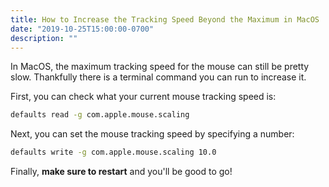 ```yaml
---
title: How to Increase the Tracking Speed Beyond the Maximum in MacOS
date: "2019-10-25T15:00:00-0700"
description: ""
---
```


In MacOS, the maximum tracking speed for the mouse can still be pretty slow. Thankfully there is a terminal command you can run to increase it.

First, you can check what your current mouse tracking speed is:

```bash
defaults read -g com.apple.mouse.scaling
```

Next, you can set the mouse tracking speed by specifying a number:

```bash
defaults write -g com.apple.mouse.scaling 10.0
```

Finally, **make sure to restart** and you'll be good to go!